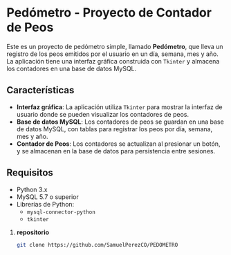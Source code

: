 # Pedómetro - Proyecto de Contador de Peos

Este es un proyecto de pedómetro simple, llamado **Pedómetro**, que lleva un registro de los peos emitidos por el usuario en un día, semana, mes y año. La aplicación tiene una interfaz gráfica construida con `Tkinter` y almacena los contadores en una base de datos MySQL.

## Características

- **Interfaz gráfica**: La aplicación utiliza `Tkinter` para mostrar la interfaz de usuario donde se pueden visualizar los contadores de peos.
- **Base de datos MySQL**: Los contadores de peos se guardan en una base de datos MySQL, con tablas para registrar los peos por día, semana, mes y año.
- **Contador de Peos**: Los contadores se actualizan al presionar un botón, y se almacenan en la base de datos para persistencia entre sesiones.

## Requisitos

- Python 3.x
- MySQL 5.7 o superior
- Librerías de Python:
  - `mysql-connector-python`
  - `tkinter`


1. **repositorio**

   ```bash
   git clone https://github.com/SamuelPerezCO/PEDOMETRO
